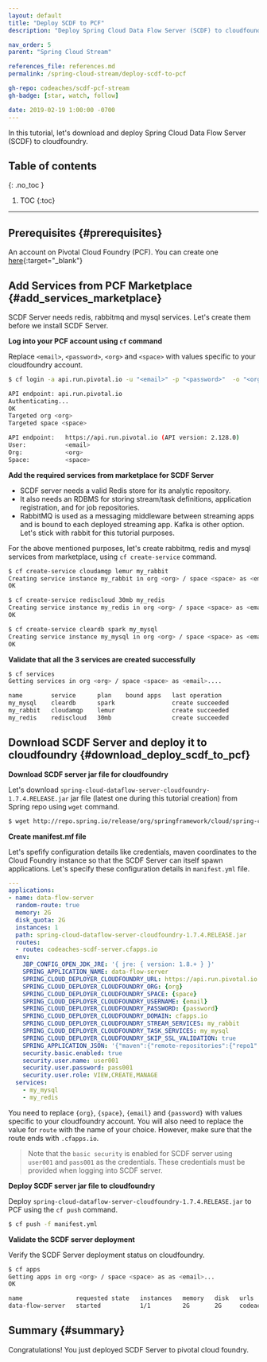 ```yaml
---
layout: default
title: "Deploy SCDF to PCF"
description: "Deploy Spring Cloud Data Flow Server (SCDF) to cloudfoundry (PCF)"

nav_order: 5
parent: "Spring Cloud Stream"

references_file: references.md
permalink: /spring-cloud-stream/deploy-scdf-to-pcf

gh-repo: codeaches/scdf-pcf-stream
gh-badge: [star, watch, follow]

date: 2019-02-19 1:00:00 -0700
---
```


In this tutorial, let's download and deploy Spring Cloud Data Flow Server (SCDF) to cloudfoundry. 

## Table of contents
{: .no_toc }

1. TOC
{:toc}

---

## Prerequisites {#prerequisites}

An account on Pivotal Cloud Foundry (PCF). You can create one [here](https://console.run.pivotal.io/){:target="_blank"}

## Add Services from PCF Marketplace {#add_services_marketplace}

SCDF Server needs redis, rabbitmq and mysql services. Let's create them before we install SCDF Server.

**Log into your PCF account using `cf` command**

Replace `<email>`, `<password>`, `<org>` and `<space>` with values specific to your cloudfoundry account.

```sh
$ cf login -a api.run.pivotal.io -u "<email>" -p "<password>"  -o "<org>" -s "<space>"

API endpoint: api.run.pivotal.io
Authenticating...
OK
Targeted org <org>
Targeted space <space>

API endpoint:   https://api.run.pivotal.io (API version: 2.128.0)
User:           <email>
Org:            <org>
Space:          <space>
```

**Add the required services from marketplace for SCDF Server**

 - SCDF server needs a valid Redis store for its analytic repository. 
 - It also needs an RDBMS for storing stream/task definitions, application registration, and for job repositories. 
 - RabbitMQ is used as a messaging middleware between streaming apps and is bound to each deployed streaming app. Kafka is other option. Let's stick with rabbit for this tutorial purposes.

For the above mentioned purposes, let's create rabbitmq, redis and mysql services from marketplace, using `cf create-service` command.

```sh
$ cf create-service cloudamqp lemur my_rabbit
Creating service instance my_rabbit in org <org> / space <space> as <email>...
OK

$ cf create-service rediscloud 30mb my_redis
Creating service instance my_redis in org <org> / space <space> as <email>...
OK

$ cf create-service cleardb spark my_mysql
Creating service instance my_mysql in org <org> / space <space> as <email>...
OK
```

**Validate that all the 3 services are created successfully**

```sh
$ cf services
Getting services in org <org> / space <space> as <email>....

name        service      plan    bound apps   last operation
my_mysql    cleardb      spark                create succeeded
my_rabbit   cloudamqp    lemur                create succeeded
my_redis    rediscloud   30mb                 create succeeded
```

## Download SCDF Server and deploy it to cloudfoundry {#download_deploy_scdf_to_pcf}

**Download SCDF server jar file for cloudfoundry**

Let's download `spring-cloud-dataflow-server-cloudfoundry-1.7.4.RELEASE.jar` jar file (latest one during this tutorial creation) from Spring repo using `wget` command.

```sh
$ wget http://repo.spring.io/release/org/springframework/cloud/spring-cloud-dataflow-server-cloudfoundry/1.7.4.RELEASE/spring-cloud-dataflow-server-cloudfoundry-1.7.4.RELEASE.jar
```

**Create manifest.mf file**

Let's spefify configuration details like credentials, maven coordinates to the Cloud Foundry instance so that the SCDF Server can itself spawn applications. Let's specify these configuration details in `manifest.yml` file.

```yml
---
applications:
- name: data-flow-server
  random-route: true
  memory: 2G
  disk_quota: 2G
  instances: 1
  path: spring-cloud-dataflow-server-cloudfoundry-1.7.4.RELEASE.jar
  routes:
  - route: codeaches-scdf-server.cfapps.io
  env:
    JBP_CONFIG_OPEN_JDK_JRE: '{ jre: { version: 1.8.+ } }'
    SPRING_APPLICATION_NAME: data-flow-server
    SPRING_CLOUD_DEPLOYER_CLOUDFOUNDRY_URL: https://api.run.pivotal.io
    SPRING_CLOUD_DEPLOYER_CLOUDFOUNDRY_ORG: {org}
    SPRING_CLOUD_DEPLOYER_CLOUDFOUNDRY_SPACE: {space}
    SPRING_CLOUD_DEPLOYER_CLOUDFOUNDRY_USERNAME: {email}
    SPRING_CLOUD_DEPLOYER_CLOUDFOUNDRY_PASSWORD: {password}
    SPRING_CLOUD_DEPLOYER_CLOUDFOUNDRY_DOMAIN: cfapps.io
    SPRING_CLOUD_DEPLOYER_CLOUDFOUNDRY_STREAM_SERVICES: my_rabbit
    SPRING_CLOUD_DEPLOYER_CLOUDFOUNDRY_TASK_SERVICES: my_mysql
    SPRING_CLOUD_DEPLOYER_CLOUDFOUNDRY_SKIP_SSL_VALIDATION: true
    SPRING_APPLICATION_JSON: '{"maven":{"remote-repositories":{"repo1":{"url":"https://repo.spring.io/libs-release"},"repo2":{"url":"https://oss.sonatype.org/content/repositories/snapshots"},"repo3":{"url":"https://oss.sonatype.org/content/repositories/snapshots"}}}}'
    security.basic.enabled: true
    security.user.name: user001
    security.user.password: pass001
    security.user.role: VIEW,CREATE,MANAGE
  services:
    - my_mysql
    - my_redis
```

You need to replace `{org}`, `{space}`, `{email}` and `{password}` with values specific to your cloudfoundry account. You will also need to replace the value for `route` with the name of your choice. However, make sure that the route ends with `.cfapps.io`.  

> Note that the `basic security` is enabled for SCDF server using `user001` and `pass001` as the credentials. These credentials must be provided when logging into SCDF server.

**Deploy SCDF server jar file to cloudfoundry**

Deploy `spring-cloud-dataflow-server-cloudfoundry-1.7.4.RELEASE.jar` to PCF using the `cf push` command.

```sh
$ cf push -f manifest.yml
```

**Validate the SCDF server deployment**

Verify the SCDF Server deployment status on cloudfoundry.

```sh
$ cf apps
Getting apps in org <org> / space <space> as as <email>...
OK

name               requested state   instances   memory   disk   urls
data-flow-server   started           1/1         2G       2G     codeaches-scdf-server.cfapps.io
```

## Summary {#summary}

Congratulations! You just deployed SCDF Server to pivotal cloud foundry.
